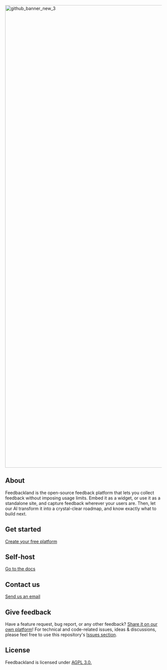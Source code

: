 <img width="2421" height="1489" alt="github_banner_new_3" src="https://github.com/user-attachments/assets/321ea503-4259-4d08-859a-f9ad78e599b2" />

## About

Feedbackland is the open-source feedback platform that lets you collect feedback without imposing usage limits. Embed it as a widget, or use it as a standalone site, and capture feedback wherever your users are. Then, let our AI transform it into a crystal-clear roadmap, and know exactly what to build next.

## Get started

[Create your free platform](https://get-started.feedbackland.com)

## Self-host

[Go to the docs](https://github.com/feedbackland/feedbackland/blob/main/SELFHOSTING.md)

## Contact us

[Send us an email](mailto:hello@feedbackland.com)

## Give feedback

Have a feature request, bug report, or any other feedback? [Share it on our own platform](https://dogfood.feedbackland.com)!
For technical and code-related issues, ideas & discussions, please feel free to use this repository's [Issues section](https://github.com/feedbackland/feedbackland/issues).

## License

Feedbackland is licensed under [AGPL 3.0.](https://github.com/feedbackland/feedbackland?tab=AGPL-3.0-1-ov-file)
